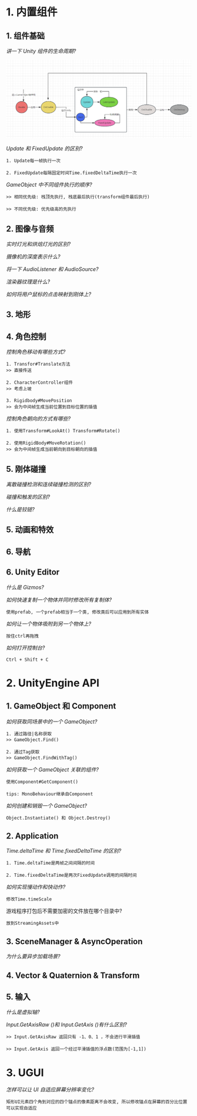 # 1. 内置组件

## 1. 组件基础

_讲一下 Unity 组件的生命周期?_

![1703219493521](image/unity/1703219493521.png)

_Update 和 FixedUpdate 的区别?_

```
1. Update每一帧执行一次

2. FixedUpdate每隔固定时间Time.fixedDeltaTime执行一次
```

_GameObject 中不同组件执行的顺序?_

```
>> 相同优先级: 栈顶先执行, 栈底最后执行(transform组件最后执行)

>> 不同优先级: 优先级高的先执行
```

## 2. 图像与音频

_实时灯光和烘焙灯光的区别?_

_摄像机的深度表示什么?_

_将一下 AudioListener 和 AudioSource?_

_渲染器纹理是什么?_

_如何将用户鼠标的点击映射到刚体上?_

## 3. 地形

## 4. 角色控制

_控制角色移动有哪些方式?_

```
1. Transfor#Translate方法
>> 直接传送

2. CharacterController组件
>> 考虑上坡

3. Rigidbody#MovePosition
>> 会为中间帧生成当前位置到目标位置的插值
```

_控制角色朝向的方式有哪些?_

```
1. 使用Transform#LookAt() Transform#Rotate()

2. 使用RigidBody#MoveRotation()
>> 会为中间帧生成当前朝向到目标朝向的插值
```

## 5. 刚体碰撞

_离散碰撞检测和连续碰撞检测的区别?_

_碰撞和触发的区别?_

_什么是铰链?_

## 5. 动画和特效

## 6. 导航

## 6. Unity Editor

_什么是 Gizmos?_

_如何快速复制一个物体并同时修改所有复制体?_

```
使用prefab, 一个prefab相当于一个类, 修改类后可以应用到所有实体
```

_如何让一个物体吸附到另一个物体上?_

```
按住ctrl再拖拽
```

_如何打开控制台?_

```
Ctrl + Shift + C
```

# 2. UnityEngine API

## 1. GameObject 和 Component

_如何获取同场景中的一个 GameObject?_

```
1. 通过路径|名称获取
>> GameObject.Find()

2. 通过Tag获取
>> GameObject.FindWithTag()
```

_如何获取一个 GameObject 关联的组件?_

```
使用Component#GetComponent()

tips: MonoBehaviour继承自Component
```

_如何创建和销毁一个 GameObject?_

```
Object.Instantiate() 和 Object.Destroy()
```

## 2. Application

_Time.deltaTime 和 Time.fixedDeltaTime 的区别?_

```
1. Time.deltaTime是两帧之间间隔的时间

2. Time.fixedDeltaTime是两次FixedUpdate调用的间隔时间
```

_如何实现慢动作和快动作?_

```
修改Time.timeScale
```

游戏程序打包后不需要加密的文件放在哪个目录中?

```
放到StreamingAssets中
```

## 3. SceneManager & AsyncOperation

_为什么要异步加载场景?_

## 4. Vector & Quaternion & Transform

## 5. 输入

_什么是虚拟轴?_

_Input.GetAxisRaw ()和 Input.GetAxis ()有什么区别?_

```
>> Input.GetAxisRaw 返回只有 -1、0、1 ，不会进行平滑插值

>> Input.GetAxis 返回一个经过平滑插值的浮点数(范围为[-1,1])
```

# 3. UGUI

_怎样可以让 UI 自适应屏幕分辨率变化?_

```
矩形UI元素四个角到对应的四个锚点的像素距离不会改变, 所以修改锚点在屏幕的百分比位置可以实现自适应
```
